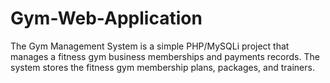 # Gym-Web-Application
The Gym Management System is a simple PHP/MySQLi project that manages a fitness gym business memberships and payments records. The system stores the fitness gym membership plans, packages, and trainers.
